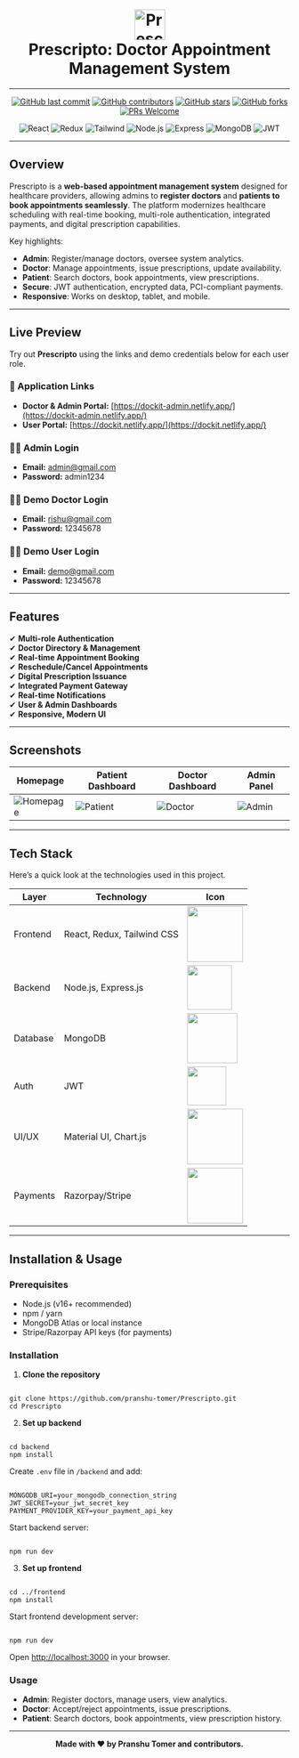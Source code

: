 <h1 align="center">
  <img alt="Prescripto" src="https://res.cloudinary.com/deqewgc25/image/upload/v1753348664/favicon_tszlye.svg" width="55"/>
  <br>
  Prescripto: Doctor Appointment Management System
</h1>

---

<div align="center">

<!-- **GitHub Badges** -->
[![GitHub last commit](https://img.shields.io/github/last-commit/pranshu-tomer/Prescripto)](https://github.com/pranshu-tomer/Prescripto/commits/main)
[![GitHub contributors](https://img.shields.io/github/contributors/pranshu-tomer/Prescripto)](https://github.com/pranshu-tomer/Prescripto/graphs/contributors)
[![GitHub stars](https://img.shields.io/github/stars/pranshu-tomer/Prescripto)](https://github.com/pranshu-tomer/Prescripto/stargazers)
[![GitHub forks](https://img.shields.io/github/forks/pranshu-tomer/Prescripto)](https://github.com/pranshu-tomer/Prescripto/network/members)
[![PRs Welcome](https://img.shields.io/badge/PRs-welcome-brightgreen.svg)](http://makeapullrequest.com)

<!-- **Technology Icons** using Shields.io and Devicons -->
<div>
  <img src="https://img.shields.io/badge/React-20232A?style=for-the-badge&logo=react&logoColor=61DAFB" alt="React"/>
  <img src="https://img.shields.io/badge/Redux-593D88?style=for-the-badge&logo=redux&logoColor=white" alt="Redux"/>
  <img src="https://img.shields.io/badge/Tailwind_CSS-38B2AC?style=for-the-badge&logo=tailwind-css&logoColor=white" alt="Tailwind"/>
  <img src="https://img.shields.io/badge/Node.js-339933?style=for-the-badge&logo=node.js&logoColor=white" alt="Node.js"/>
  <img src="https://img.shields.io/badge/Express.js-000000?style=for-the-badge&logo=express&logoColor=white" alt="Express"/>
  <img src="https://img.shields.io/badge/MongoDB-4EA94B?style=for-the-badge&logo=mongodb&logoColor=white" alt="MongoDB"/>
  <img src="https://img.shields.io/badge/JWT-000000?style=for-the-badge&logo=JSON%20web%20tokens&logoColor=white" alt="JWT"/>
</div>
</div>

---

## Overview

Prescripto is a **web-based appointment management system** designed for healthcare providers, allowing admins to **register doctors** and **patients to book appointments seamlessly**. The platform modernizes healthcare scheduling with real-time booking, multi-role authentication, integrated payments, and digital prescription capabilities.

Key highlights:
- **Admin**: Register/manage doctors, oversee system analytics.
- **Doctor**: Manage appointments, issue prescriptions, update availability.
- **Patient**: Search doctors, book appointments, view prescriptions.
- **Secure**: JWT authentication, encrypted data, PCI-compliant payments.
- **Responsive**: Works on desktop, tablet, and mobile.

---

## Live Preview

Try out **Prescripto** using the links and demo credentials below for each user role.

### 🔗 Application Links

- **Doctor & Admin Portal:** [https://dockit-admin.netlify.app/](https://dockit-admin.netlify.app/)
- **User Portal:** [https://dockit.netlify.app/](https://dockit.netlify.app/)

### 🧑‍💼 Admin Login

- **Email:** admin@gmail.com
- **Password:** admin1234

### 👨‍⚕️ Demo Doctor Login

- **Email:** rishu@gmail.com
- **Password:** 12345678

### 🙍‍♂️ Demo User Login

- **Email:** demo@gmail.com
- **Password:** 12345678

---

## Features

✔ **Multi-role Authentication**  
✔ **Doctor Directory & Management**  
✔ **Real-time Appointment Booking**  
✔ **Reschedule/Cancel Appointments**  
✔ **Digital Prescription Issuance**  
✔ **Integrated Payment Gateway**  
✔ **Real-time Notifications**  
✔ **User & Admin Dashboards**  
✔ **Responsive, Modern UI**

---

## Screenshots

<!-- Add your screenshots here (replace with actual paths if available) -->
| Homepage | Patient Dashboard | Doctor Dashboard | Admin Panel |
|----------|-------------------|------------------|-------------|
| ![Homepage](https://res.cloudinary.com/deqewgc25/image/upload/v1753349213/Screenshot_2025-07-24_145601_wtjme6.png) | ![Patient](https://res.cloudinary.com/deqewgc25/image/upload/v1753349320/Screenshot_2025-07-24_145817_wnncmw.png) | ![Doctor](https://res.cloudinary.com/deqewgc25/image/upload/v1753349637/Screenshot_2025-07-24_150337_xowyfu.png) | ![Admin](https://res.cloudinary.com/deqewgc25/image/upload/v1753349455/Screenshot_2025-07-24_150031_hywb3e.png) |

---

## Tech Stack

Here’s a quick look at the technologies used in this project.

| Layer      | Technology                       | Icon |
|------------|----------------------------------|------|
| Frontend   | React, Redux, Tailwind CSS       | <img src="https://img.shields.io/badge/React-20232A?style=for-the-badge&logo=react&logoColor=61DAFB" width="100"/> |
| Backend    | Node.js, Express.js              | <img src="https://img.shields.io/badge/Node.js-339933?style=for-the-badge&logo=node.js&logoColor=white" width="80"/> |
| Database   | MongoDB                          | <img src="https://img.shields.io/badge/MongoDB-4EA94B?style=for-the-badge&logo=mongodb&logoColor=white" width="90"/> |
| Auth       | JWT                              | <img src="https://img.shields.io/badge/JWT-000000?style=for-the-badge&logo=JSON%20web%20tokens&logoColor=white" width="70"/> |
| UI/UX      | Material UI, Chart.js            | <img src="https://img.shields.io/badge/Material%20UI-007FFF?style=for-the-badge&logo=mui&logoColor=white" width="100"/> |
| Payments   | Razorpay/Stripe                  | <img src="https://img.shields.io/badge/Razorpay-02042B?style=for-the-badge&logo=razorpay&logoColor=3395FF" width="100"/> |


---

## Installation & Usage

### Prerequisites

- Node.js (v16+ recommended)
- npm / yarn
- MongoDB Atlas or local instance
- Stripe/Razorpay API keys (for payments)

### Installation

1. **Clone the repository**
```

git clone https://github.com/pranshu-tomer/Prescripto.git
cd Prescripto

```

2. **Set up backend**
```

cd backend
npm install

```
Create `.env` file in `/backend` and add:
```

MONGODB_URI=your_mongodb_connection_string
JWT_SECRET=your_jwt_secret_key
PAYMENT_PROVIDER_KEY=your_payment_api_key

```
Start backend server:
```

npm run dev

```

3. **Set up frontend**
```

cd ../frontend
npm install

```
Start frontend development server:
```

npm run dev

```
Open [http://localhost:3000](http://localhost:3000) in your browser.

### Usage

- **Admin**: Register doctors, manage users, view analytics.
- **Doctor**: Accept/reject appointments, issue prescriptions.
- **Patient**: Search doctors, book appointments, view prescription history.

---

<p align="center"> 
<b>Made with ❤ by Pranshu Tomer and contributors.</b>
</p>
